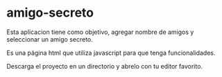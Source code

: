 ﻿# amigo-secreto
Esta aplicacion tiene como objetivo, agregar nombre de amigos y seleccionar un amigo secreto.

Es una página html que utiliza javascript para que tenga funcionalidades.

Descarga el proyecto en un directorio y abrelo con tu editor favorito.

